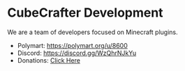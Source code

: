 # CubeCrafter Development
We are a team of developers focused on Minecraft plugins.
- Polymart: https://polymart.org/u/8600
- Discord: https://discord.gg/WzQhrNJkYu
- Donations: [Click Here](https://www.paypal.com/donate/?hosted_button_id=VTKRK6DZJZAQ6)
